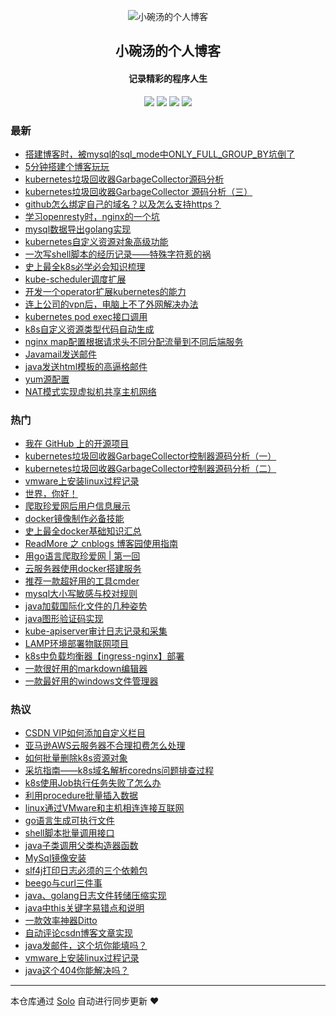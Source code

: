 <p align="center"><img alt="小碗汤的个人博客" src="http://liabio.github.io/img/geek-icon-blue.png"></p><h2 align="center">
小碗汤的个人博客
</h2>

<h4 align="center">记录精彩的程序人生</h4>
<p align="center"><a title="小碗汤的个人博客" target="_blank" href="https://github.com/liabio/solo-blog"><img src="https://img.shields.io/github/last-commit/liabio/solo-blog.svg?style=flat-square&color=FF9900"></a>
<a title="GitHub repo size in bytes" target="_blank" href="https://github.com/liabio/solo-blog"><img src="https://img.shields.io/github/repo-size/liabio/solo-blog.svg?style=flat-square"></a>
<a title="Solo Version" target="_blank" href="https://github.com/b3log/solo/releases"><img src="https://img.shields.io/badge/solo-3.6.5-f1e05a.svg?style=flat-square&color=blueviolet"></a>
<a title="Hits" target="_blank" href="https://github.com/b3log/hits"><img src="https://hits.b3log.org/liabio/solo-blog.svg"></a></p>

### 最新

* [搭建博客时，被mysql的sql_mode中ONLY_FULL_GROUP_BY坑倒了](http://blog.liabio.cn/201911030954mysqlblog)
* [5分钟搭建个博客玩玩](http://blog.liabio.cn/201910242306blog)
* [kubernetes垃圾回收器GarbageCollector源码分析](http://blog.liabio.cn/201910221057gc)
* [kubernetes垃圾回收器GarbageCollector 源码分析（三）](http://blog.liabio.cn/201910211740k8s)
* [github怎么绑定自己的域名？以及怎么支持https？](http://blog.liabio.cn/201910202149blog)
* [学习openresty时，nginx的一个坑](http://blog.liabio.cn/201910181334nginx)
* [mysql数据导出golang实现](http://blog.liabio.cn/201910181333mysql)
* [kubernetes自定义资源对象高级功能](http://blog.liabio.cn/201910181333kubernetes)
* [一次写shell脚本的经历记录——特殊字符惹的祸](http://blog.liabio.cn/201910181332shell)
* [史上最全k8s必学必会知识梳理](http://blog.liabio.cn/201910181332k8s)
* [kube-scheduler调度扩展](http://blog.liabio.cn/201910181331scheduler)
* [开发一个operator扩展kubernetes的能力](http://blog.liabio.cn/201910181331k8s)
* [连上公司的vpn后，电脑上不了外网解决办法](http://blog.liabio.cn/201910181330vpn)
* [kubernetes pod exec接口调用](http://blog.liabio.cn/201910181329kubernetes)
* [k8s自定义资源类型代码自动生成](http://blog.liabio.cn/201910181329k8s)
* [nginx map配置根据请求头不同分配流量到不同后端服务](http://blog.liabio.cn/201910181328nginx)
* [Javamail发送邮件](http://blog.liabio.cn/201910181327java)
* [java发送html模板的高逼格邮件](http://blog.liabio.cn/201910181325java)
* [yum源配置](http://blog.liabio.cn/201910181321linux)
* [NAT模式实现虚拟机共享主机网络](http://blog.liabio.cn/201910181320linux)

### 热门

* [我在 GitHub 上的开源项目](http://blog.liabio.cn/my-github-repos)
* [kubernetes垃圾回收器GarbageCollector控制器源码分析（一）](http://blog.liabio.cn/201910162317kube)
* [kubernetes垃圾回收器GarbageCollector控制器源码分析（二）](http://blog.liabio.cn/201910162329kube)
* [vmware上安装linux过程记录](http://blog.liabio.cn/201910181319linux)
* [世界，你好！](http://blog.liabio.cn/hello-solo)
* [爬取珍爱网后用户信息展示](http://blog.liabio.cn/201910171809goang)
* [docker镜像制作必备技能](http://blog.liabio.cn/articles/2019/10/17/1571293096948.html)
* [史上最全docker基础知识汇总](http://blog.liabio.cn/201910171424docker)
* [ReadMore 之 cnblogs 博客园使用指南](http://blog.liabio.cn/201910171430blog)
* [用go语言爬取珍爱网 | 第一回](http://blog.liabio.cn/2019101623181024golang)
* [云服务器使用docker搭建服务](http://blog.liabio.cn/201910171444docker)
* [推荐一款超好用的工具cmder](http://blog.liabio.cn/201910181313cmder)
* [mysql大小写敏感与校对规则](http://blog.liabio.cn/201910171534mysql)
* [java加载国际化文件的几种姿势](http://blog.liabio.cn/201910171537java)
* [java图形验证码实现](http://blog.liabio.cn/201910171758java)
* [kube-apiserver审计日志记录和采集](http://blog.liabio.cn/201910181303k8s)
* [LAMP环境部署物联网项目](http://blog.liabio.cn/201910181312lamp)
* [k8s中负载均衡器【ingress-nginx】部署](http://blog.liabio.cn/201910171445kube)
* [一款很好用的markdown编辑器](http://blog.liabio.cn/201910171525tools)
* [一款最好用的windows文件管理器](http://blog.liabio.cn/201910171533windows)

### 热议

* [CSDN VIP如何添加自定义栏目](http://blog.liabio.cn/201910171433blog)
* [亚马逊AWS云服务器不合理扣费怎么处理](http://blog.liabio.cn/201910171437aes)
* [如何批量删除k8s资源对象](http://blog.liabio.cn/201910171438kube)
* [采坑指南——k8s域名解析coredns问题排查过程](http://blog.liabio.cn/201910171439kube)
* [k8s使用Job执行任务失败了怎么办](http://blog.liabio.cn/201910171442kube)
* [利用procedure批量插入数据](http://blog.liabio.cn/201910171447mysql)
* [linux通过VMware和主机相连连接互联网](http://blog.liabio.cn/201910171448linux)
* [go语言生成可执行文件](http://blog.liabio.cn/201910171448golang)
* [shell脚本批量调用接口](http://blog.liabio.cn/201910171449shell)
* [java子类调用父类构造器函数](http://blog.liabio.cn/201910171451java)
* [MySql镜像安装](http://blog.liabio.cn/201910171520mysql)
* [slf4j打印日志必须的三个依赖包](http://blog.liabio.cn/201910171521java)
* [beego与curl三件事](http://blog.liabio.cn/201910171522beego)
* [java、golang日志文件转储压缩实现](http://blog.liabio.cn/201910171527golangjava)
* [java中this关键字易错点和说明](http://blog.liabio.cn/201910171536java)
* [一款效率神器Ditto](http://blog.liabio.cn/201910171750tools)
* [自动评论csdn博客文章实现](http://blog.liabio.cn/201910171752blog)
* [java发邮件，这个坑你能填吗？](http://blog.liabio.cn/201910171753java)
* [vmware上安装linux过程记录](http://blog.liabio.cn/201910171755linux)
* [java这个404你能解决吗？](http://blog.liabio.cn/201910171756java)

---

本仓库通过 [Solo](https://github.com/b3log/solo) 自动进行同步更新 ❤️ 